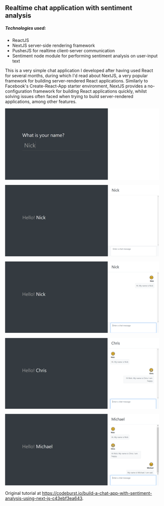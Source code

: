 ## Realtime chat application with sentiment analysis

##### Technologies used:

* ReactJS
* NextJS server-side rendering framework
* PusherJS for realtime client-server communication
* Sentiment node module for performing sentiment analysis on user-input text

This is a very simple chat application I developed after having used React for several months, during which I'd read about NextJS, a very popular framework for building server-rendered React applications. Similarly to Facebook's Create-React-App starter environment, NextJS provides a no-configuration framework for building React applications quickly, whilst solving issues often faced when trying to build server-rendered applications, among other features.

![Name input](/screenshots/name_input.png?raw=true)

![User created](/screenshots/user_created.png?raw=true)

![User 'Nick' message - Neutral sentiment](/screenshots/nick_1.png?raw=true)

![User 'Chris' message - Positive sentiment](/screenshots/chris_1.png?raw=true)

![User 'Michael' message - Negative sentiment](/screenshots/michael_1.png?raw=true)

Original tutorial at https://codeburst.io/build-a-chat-app-with-sentiment-analysis-using-next-js-c43ebf3ea643.

